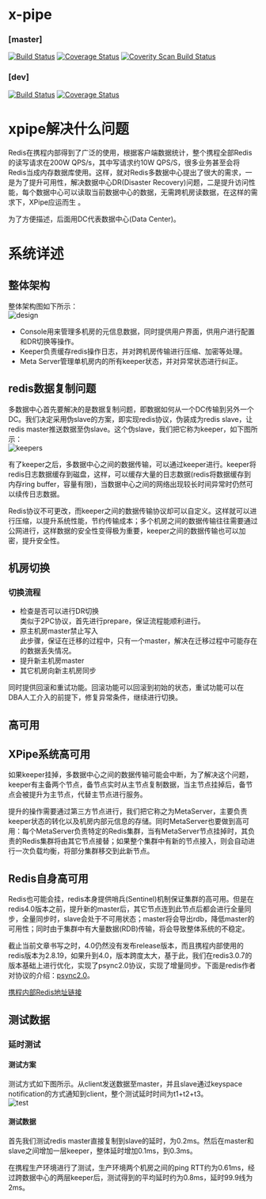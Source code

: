 x-pipe
================

### [master]
[![Build Status](https://travis-ci.org/ctripcorp/x-pipe.svg?branch=master)](https://travis-ci.org/ctripcorp/x-pipe)
[![Coverage Status](https://coveralls.io/repos/github/ctripcorp/x-pipe/badge.svg?branch=master)](https://coveralls.io/github/ctripcorp/x-pipe?branch=master)
[![Coverity Scan Build Status](https://scan.coverity.com/projects/8884/badge.svg)](https://scan.coverity.com/projects/ctripcorp-x-pipe)

### [dev]
[![Build Status](https://travis-ci.org/ctripcorp/x-pipe.svg?branch=dev)](https://travis-ci.org/ctripcorp/x-pipe)
[![Coverage Status](https://coveralls.io/repos/github/ctripcorp/x-pipe/badge.svg?branch=dev)](https://coveralls.io/github/ctripcorp/x-pipe?branch=dev)

# xpipe解决什么问题
Redis在携程内部得到了广泛的使用，根据客户端数据统计，整个携程全部Redis的读写请求在200W QPS/s，其中写请求约10W QPS/S，很多业务甚至会将Redis当成内存数据库使用。这样，就对Redis多数据中心提出了很大的需求，一是为了提升可用性，解决数据中心DR(Disaster Recovery)问题，二是提升访问性能，每个数据中心可以读取当前数据中心的数据，无需跨机房读数据，在这样的需求下，XPipe应运而生 。  

为了方便描述，后面用DC代表数据中心(Data Center)。

# 系统详述
## 整体架构
整体架构图如下所示：  
![design](https://raw.github.com/ctripcorp/x-pipe/master/doc/image/total.jpg)  

- Console用来管理多机房的元信息数据，同时提供用户界面，供用户进行配置和DR切换等操作。
- Keeper负责缓存redis操作日志，并对跨机房传输进行压缩、加密等处理。
- Meta Server管理单机房内的所有keeper状态，并对异常状态进行纠正。

## redis数据复制问题
多数据中心首先要解决的是数据复制问题，即数据如何从一个DC传输到另外一个DC。我们决定采用伪slave的方案，即实现redis协议，伪装成为redis slave，让redis master推送数据至伪slave。这个伪slave，我们把它称为keeper，如下图所示：  
![keepers](https://raw.github.com/ctripcorp/x-pipe/master/doc/image/keepers.jpg)  

有了keeper之后，多数据中心之间的数据传输，可以通过keeper进行。keeper将redis日志数据缓存到磁盘，这样，可以缓存大量的日志数据(redis将数据缓存到内存ring buffer，容量有限)，当数据中心之间的网络出现较长时间异常时仍然可以续传日志数据。  

Redis协议不可更改，而keeper之间的数据传输协议却可以自定义。这样就可以进行压缩，以提升系统性能，节约传输成本；多个机房之间的数据传输往往需要通过公网进行，这样数据的安全性变得极为重要，keeper之间的数据传输也可以加密，提升安全性。
## 机房切换
### 切换流程
-   检查是否可以进行DR切换  
    类似于2PC协议，首先进行prepare，保证流程能顺利进行。
-   原主机房master禁止写入  
此步骤，保证在迁移的过程中，只有一个master，解决在迁移过程中可能存在的数据丢失情况。
-   提升新主机房master
-   其它机房向新主机房同步

同时提供回滚和重试功能。回滚功能可以回滚到初始的状态，重试功能可以在DBA人工介入的前提下，修复异常条件，继续进行切换。
## 高可用
## XPipe系统高可用
如果keeper挂掉，多数据中心之间的数据传输可能会中断，为了解决这个问题，keeper有主备两个节点，备节点实时从主节点复制数据，当主节点挂掉后，备节点会被提升为主节点，代替主节点进行服务。

提升的操作需要通过第三方节点进行，我们把它称之为MetaServer，主要负责keeper状态的转化以及机房内部元信息的存储。同时MetaServer也要做到高可用：每个MetaServer负责特定的Redis集群，当有MetaServer节点挂掉时，其负责的Redis集群将由其它节点接替；如果整个集群中有新的节点接入，则会自动进行一次负载均衡，将部分集群移交到此新节点。
## Redis自身高可用
Redis也可能会挂，redis本身提供哨兵(Sentinel)机制保证集群的高可用。但是在redis4.0版本之前，提升新的master后，其它节点连到此节点后都会进行全量同步，全量同步时，slave会处于不可用状态；master将会导出rdb，降低master的可用性；同时由于集群中有大量数据(RDB)传输，将会导致整体系统的不稳定。  

截止当前文章书写之时，4.0仍然没有发布release版本，而且携程内部使用的redis版本为2.8.19，如果升到4.0，版本跨度太大，基于此，我们在redis3.0.7的版本基础上进行优化，实现了psync2.0协议，实现了增量同步。下面是redis作者对协议的介绍：[psync2.0](https://gist.github.com/antirez/ae068f95c0d084891305)。

[携程内部Redis地址链接](https://github.com/ctripcorp/redis)

## 测试数据
### 延时测试
#### 测试方案
测试方式如下图所示。从client发送数据至master，并且slave通过keyspace notification的方式通知到client，整个测试延时时间为t1+t2+t3。  
![test](https://raw.github.com/ctripcorp/x-pipe/master/doc/image/delay.jpg)  
#### 测试数据
首先我们测试redis master直接复制到slave的延时，为0.2ms。然后在master和slave之间增加一层keeper，整体延时增加0.1ms，到0.3ms。

在携程生产环境进行了测试，生产环境两个机房之间的ping RTT约为0.61ms，经过跨数据中心的两层keeper后，测试得到的平均延时约为0.8ms，延时99.9线为2ms。
